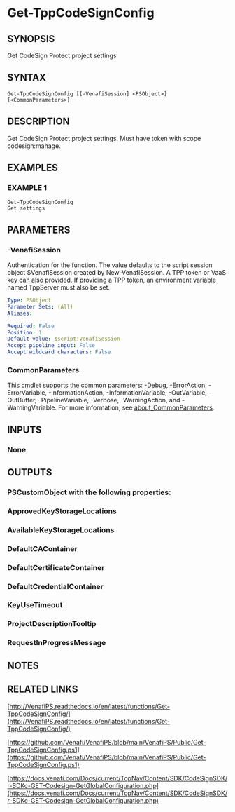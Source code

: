 # Get-TppCodeSignConfig

## SYNOPSIS
Get CodeSign Protect project settings

## SYNTAX

```
Get-TppCodeSignConfig [[-VenafiSession] <PSObject>] [<CommonParameters>]
```

## DESCRIPTION
Get CodeSign Protect project settings. 
Must have token with scope codesign:manage.

## EXAMPLES

### EXAMPLE 1
```
Get-TppCodeSignConfig
Get settings
```

## PARAMETERS

### -VenafiSession
Authentication for the function.
The value defaults to the script session object $VenafiSession created by New-VenafiSession.
A TPP token or VaaS key can also provided.
If providing a TPP token, an environment variable named TppServer must also be set.

```yaml
Type: PSObject
Parameter Sets: (All)
Aliases:

Required: False
Position: 1
Default value: $script:VenafiSession
Accept pipeline input: False
Accept wildcard characters: False
```

### CommonParameters
This cmdlet supports the common parameters: -Debug, -ErrorAction, -ErrorVariable, -InformationAction, -InformationVariable, -OutVariable, -OutBuffer, -PipelineVariable, -Verbose, -WarningAction, and -WarningVariable. For more information, see [about_CommonParameters](http://go.microsoft.com/fwlink/?LinkID=113216).

## INPUTS

### None
## OUTPUTS

### PSCustomObject with the following properties:
###     ApprovedKeyStorageLocations
###     AvailableKeyStorageLocations
###     DefaultCAContainer
###     DefaultCertificateContainer
###     DefaultCredentialContainer
###     KeyUseTimeout
###     ProjectDescriptionTooltip
###     RequestInProgressMessage
## NOTES

## RELATED LINKS

[http://VenafiPS.readthedocs.io/en/latest/functions/Get-TppCodeSignConfig/](http://VenafiPS.readthedocs.io/en/latest/functions/Get-TppCodeSignConfig/)

[https://github.com/Venafi/VenafiPS/blob/main/VenafiPS/Public/Get-TppCodeSignConfig.ps1](https://github.com/Venafi/VenafiPS/blob/main/VenafiPS/Public/Get-TppCodeSignConfig.ps1)

[https://docs.venafi.com/Docs/current/TopNav/Content/SDK/CodeSignSDK/r-SDKc-GET-Codesign-GetGlobalConfiguration.php](https://docs.venafi.com/Docs/current/TopNav/Content/SDK/CodeSignSDK/r-SDKc-GET-Codesign-GetGlobalConfiguration.php)


